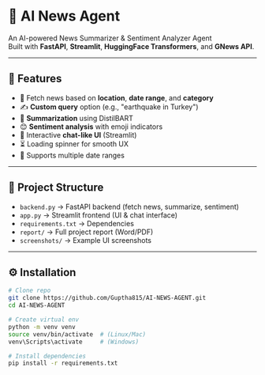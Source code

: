 # 📰 AI News Agent

An AI-powered News Summarizer & Sentiment Analyzer Agent  
Built with **FastAPI**, **Streamlit**, **HuggingFace Transformers**, and **GNews API**.

---

## 🚀 Features
- 🔎 Fetch news based on **location**, **date range**, and **category**
- ✍️ **Custom query** option (e.g., "earthquake in Turkey")
- 🧠 **Summarization** using DistilBART
- 😊 **Sentiment analysis** with emoji indicators
- 💬 Interactive **chat-like UI** (Streamlit)
- ⏳ Loading spinner for smooth UX
- 📅 Supports multiple date ranges

---

## 📂 Project Structure
- `backend.py` → FastAPI backend (fetch news, summarize, sentiment)
- `app.py` → Streamlit frontend (UI & chat interface)
- `requirements.txt` → Dependencies
- `report/` → Full project report (Word/PDF)
- `screenshots/` → Example UI screenshots

---

## ⚙️ Installation
```bash
# Clone repo
git clone https://github.com/Guptha815/AI-NEWS-AGENT.git
cd AI-NEWS-AGENT

# Create virtual env
python -m venv venv
source venv/bin/activate  # (Linux/Mac)
venv\Scripts\activate     # (Windows)

# Install dependencies
pip install -r requirements.txt
